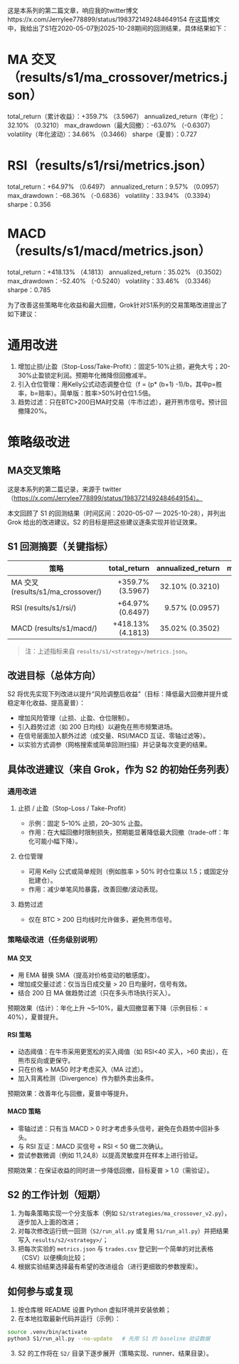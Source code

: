 这是本系列的第二篇文章，响应我的twitter博文https://x.com/Jerrylee778899/status/1983721492484649154
在这篇博文中，我给出了S1在2020-05-07到2025-10-28期间的回测结果，具体结果如下：

# MA 交叉（results/s1/ma_crossover/metrics.json）
total_return（累计收益）：+359.7% （3.5967）
annualized_return（年化）：32.10% （0.3210）
max_drawdown（最大回撤）：-63.07% （-0.6307）
volatility（年化波动）：34.66% （0.3466）
sharpe（夏普）：0.727

# RSI（results/s1/rsi/metrics.json）
total_return：+64.97% （0.6497）
annualized_return：9.57% （0.0957）
max_drawdown：-68.36% （-0.6836）
volatility：33.94% （0.3394）
sharpe：0.356

# MACD（results/s1/macd/metrics.json）
total_return：+418.13% （4.1813）
annualized_return：35.02% （0.3502）
max_drawdown：-52.40% （-0.5240）
volatility：33.46% （0.3346）
sharpe：0.785

为了改善这些策略年化收益和最大回撤，Grok针对S1系列的交易策略改进提出了如下建议：

# 通用改进
1. 增加止损/止盈（Stop-Loss/Take-Profit）：固定5-10%止损，避免大亏；20-30%止盈锁定利润。预期年化微降但回撤减半。
2. 引入仓位管理：用Kelly公式动态调整仓位（f = (p* (b+1) -1)/b，其中p=胜率，b=赔率）。简单版：胜率>50%时仓位1.5倍。
3. 趋势过滤：只在BTC>200日MA时交易（牛市过滤），避开熊市信号。预计回撤降20%。

# 策略级改进
## MA交叉策略
这是本系列的第二篇记录，来源于 twitter（https://x.com/Jerrylee778899/status/1983721492484649154）。

本文回顾了 S1 的回测结果（时间区间：2020-05-07 — 2025-10-28），并列出 Grok 给出的改进建议。S2 的目标是把这些建议逐条实现并验证效果。

## S1 回测摘要（关键指标）

| 策略 | total_return | annualized_return | max_drawdown | volatility | sharpe |
|---|---:|---:|---:|---:|---:|
| MA 交叉 (results/s1/ma_crossover/) | +359.7% (3.5967) | 32.10% (0.3210) | -63.07% (-0.6307) | 34.66% (0.3466) | 0.727 |
| RSI (results/s1/rsi/) | +64.97% (0.6497) | 9.57% (0.0957) | -68.36% (-0.6836) | 33.94% (0.3394) | 0.356 |
| MACD (results/s1/macd/) | +418.13% (4.1813) | 35.02% (0.3502) | -52.40% (-0.5240) | 33.46% (0.3346) | 0.785 |

> 注：上述指标来自 `results/s1/<strategy>/metrics.json`。

## 改进目标（总体方向）

S2 将优先实现下列改进以提升“风险调整后收益”（目标：降低最大回撤并提升或稳定年化收益、提高夏普）：

- 增加风险管理（止损、止盈、仓位限制）。
- 引入趋势过滤（如 200 日均线）以避免在熊市频繁进场。
- 在信号层面加入额外过滤（成交量、RSI/MACD 互证、零轴过滤等）。
- 以实验方式调参（网格搜索或简单回测扫描）并记录每次变更的结果。

## 具体改进建议（来自 Grok，作为 S2 的初始任务列表）

### 通用改进

1. 止损 / 止盈（Stop-Loss / Take-Profit）
	- 示例：固定 5–10% 止损，20–30% 止盈。
	- 作用：在大幅回撤时限制损失，预期能显著降低最大回撤（trade-off：年化可能小幅下降）。

2. 仓位管理
	- 可用 Kelly 公式或简单规则（例如胜率 > 50% 时仓位乘以 1.5；或固定分批建仓）。
	- 作用：减少单笔风险暴露，改善回撤/波动表现。

3. 趋势过滤
	- 仅在 BTC > 200 日均线时允许做多，避免熊市信号。

### 策略级改进（任务级别说明）

#### MA 交叉

- 用 EMA 替换 SMA（提高对价格变动的敏感度）。
- 增加成交量过滤：仅当当日成交量 > 20 日均量时，信号有效。
- 结合 200 日 MA 做趋势过滤（只在多头市场执行买入）。

预期效果（估计）：年化上升 ~5–10%，最大回撤显著下降（示例目标：≤ 40%），夏普提升。

#### RSI 策略

- 动态阈值：在牛市采用更宽松的买入阈值（如 RSI<40 买入，>60 卖出），在熊市反向或更保守。
- 只在价格 > MA50 时才考虑买入（MA 过滤）。
- 加入背离检测（Divergence）作为额外卖出条件。

预期效果：改善年化与回撤，夏普中等提升。

#### MACD 策略

- 零轴过滤：只有当 MACD > 0 时才考虑多头信号，避免在负趋势中回补多头。
- 与 RSI 互证：MACD 买信号 + RSI < 50 做二次确认。
- 尝试参数微调（例如 11,24,8）以提高灵敏度并在样本上进行验证。

预期效果：在保证收益的同时进一步降低回撤，目标夏普 > 1.0（需验证）。

## S2 的工作计划（短期）

1. 为每条策略实现一个分支版本（例如 `S2/strategies/ma_crossover_v2.py`），逐步加入上面的改进；
2. 对每次修改运行统一回测（`S2/run_all.py` 或复用 `S1/run_all.py`）并把结果写入 `results/s2/<strategy>/`；
3. 把每次实验的 `metrics.json` 与 `trades.csv` 登记到一个简单的对比表格（CSV）以便横向比较；
4. 根据实验结果选择最有希望的改进组合（进行更细致的参数搜索）。

## 如何参与或复现

1. 按仓库根 README 设置 Python 虚拟环境并安装依赖；
2. 在本地拉取最新代码并运行（示例）：

```bash
source .venv/bin/activate
python3 S1/run_all.py --no-update   # 先用 S1 的 baseline 验证数据
```

3. S2 的工作将在 `S2/` 目录下逐步展开（策略实现、runner、结果目录）。

